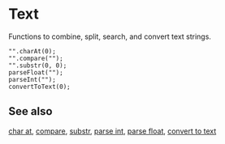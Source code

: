 # Text

Functions to combine, split, search, and convert text strings.

```cards
"".charAt(0);
"".compare("");
"".substr(0, 0);
parseFloat("");
parseInt("");
convertToText(0);
```

## See also

[char at](/reference/text/char-at), [compare](/reference/text/compare),
[substr](/reference/text/substr), [parse int](/reference/text/parse-int), 
[parse float](/reference/text/parse-float), [convert to text](/reference/text/convert-text)